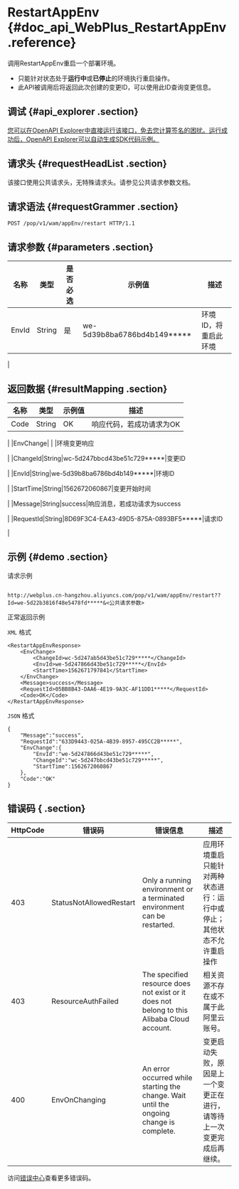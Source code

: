 # RestartAppEnv {#doc_api_WebPlus_RestartAppEnv .reference}

调用RestartAppEnv重启一个部署环境。

-   只能针对状态处于**运行中**或**已停止**的环境执行重启操作。
-   此API被调用后将返回此次创建的变更ID，可以使用此ID查询变更信息。

## 调试 {#api_explorer .section}

[您可以在OpenAPI Explorer中直接运行该接口，免去您计算签名的困扰。运行成功后，OpenAPI Explorer可以自动生成SDK代码示例。](https://api.aliyun.com/#product=WebPlus&api=RestartAppEnv&type=ROA&version=2019-03-20)

## 请求头 {#requestHeadList .section}

该接口使用公共请求头，无特殊请求头。请参见公共请求参数文档。

## 请求语法 {#requestGrammer .section}

```
POST /pop/v1/wam/appEnv/restart HTTP/1.1
```

## 请求参数 {#parameters .section}

|名称|类型|是否必选|示例值|描述|
|--|--|----|---|--|
|EnvId|String|是|we-5d39b8ba6786bd4b149\*\*\*\*\*|环境ID，将重启此环境

 |

## 返回数据 {#resultMapping .section}

|名称|类型|示例值|描述|
|--|--|---|--|
|Code|String|OK|响应代码，若成功请求为OK

 |
|EnvChange| | |环境变更响应

 |
|ChangeId|String|wc-5d247bbcd43be51c729\*\*\*\*\*|变更ID

 |
|EnvId|String|we-5d39b8ba6786bd4b149\*\*\*\*\*|环境ID

 |
|StartTime|String|1562672060867|变更开始时间

 |
|Message|String|success|响应消息，若成功请求为success

 |
|RequestId|String|8D69F3C4-EA43-49D5-875A-0893BF5\*\*\*\*\*|请求ID

 |

## 示例 {#demo .section}

请求示例

``` {#request_demo}

http://webplus.cn-hangzhou.aliyuncs.com/pop/v1/wam/appEnv/restart??Id=we-5d22b3816f48e5478fd*****&<公共请求参数>

```

正常返回示例

`XML` 格式

``` {#xml_return_success_demo}
<RestartAppEnvResponse>
    <EnvChange>
        <ChangeId>wc-5d247ab5d43be51c729*****</ChangeId>
        <EnvId>we-5d247866d43be51c729*****</EnvId>
        <StartTime>1562671797841</StartTime>
    </EnvChange>
    <Message>success</Message>
    <RequestId>05BB8B43-DAA6-4E19-9A3C-AF11DD1*****</RequestId>
    <Code>OK</Code>
</RestartAppEnvResponse>
```

`JSON` 格式

``` {#json_return_success_demo}
{
	"Message":"success",
	"RequestId":"633D9443-025A-4B39-8957-495CC2B*****",
	"EnvChange":{
		"EnvId":"we-5d247866d43be51c729*****",
		"ChangeId":"wc-5d247bbcd43be51c729*****",
		"StartTime":1562672060867
	},
	"Code":"OK"
}
```

## 错误码 { .section}

|HttpCode|错误码|错误信息|描述|
|--------|---|----|--|
|403|StatusNotAllowedRestart|Only a running environment or a terminated environment can be restarted.|应用环境重启只能针对两种状态进行：运行中或停止；其他状态不允许重启操作|
|403|ResourceAuthFailed|The specified resource does not exist or it does not belong to this Alibaba Cloud account.|相关资源不存在或不属于此阿里云账号。|
|400|EnvOnChanging|An error occurred while starting the change. Wait until the ongoing change is complete.|变更启动失败，原因是上一个变更正在进行，请等待上一次变更完成后再继续。|

访问[错误中心](https://error-center.aliyun.com/status/product/WebPlus)查看更多错误码。

